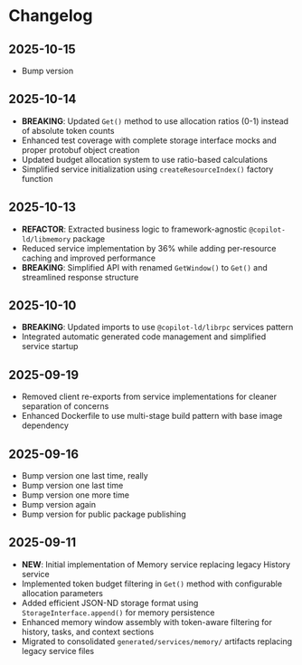 # Changelog

## 2025-10-15

- Bump version

## 2025-10-14

- **BREAKING**: Updated `Get()` method to use allocation ratios (0-1) instead of
  absolute token counts
- Enhanced test coverage with complete storage interface mocks and proper
  protobuf object creation
- Updated budget allocation system to use ratio-based calculations
- Simplified service initialization using `createResourceIndex()` factory
  function

## 2025-10-13

- **REFACTOR**: Extracted business logic to framework-agnostic
  `@copilot-ld/libmemory` package
- Reduced service implementation by 36% while adding per-resource caching and
  improved performance
- **BREAKING**: Simplified API with renamed `GetWindow()` to `Get()` and
  streamlined response structure

## 2025-10-10

- **BREAKING**: Updated imports to use `@copilot-ld/librpc` services pattern
- Integrated automatic generated code management and simplified service startup

## 2025-09-19

- Removed client re-exports from service implementations for cleaner separation
  of concerns
- Enhanced Dockerfile to use multi-stage build pattern with base image
  dependency

## 2025-09-16

- Bump version one last time, really
- Bump version one last time
- Bump version one more time
- Bump version again
- Bump version for public package publishing

## 2025-09-11

- **NEW**: Initial implementation of Memory service replacing legacy History
  service
- Implemented token budget filtering in `Get()` method with configurable
  allocation parameters
- Added efficient JSON-ND storage format using `StorageInterface.append()` for
  memory persistence
- Enhanced memory window assembly with token-aware filtering for history, tasks,
  and context sections
- Migrated to consolidated `generated/services/memory/` artifacts replacing
  legacy service files
